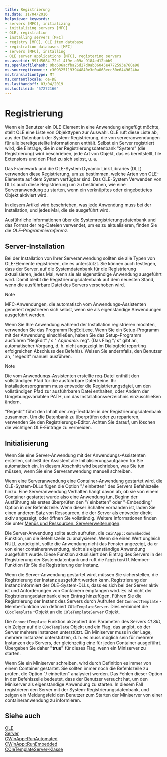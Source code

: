 ```yaml
---
title: Registrierung
ms.date: 11/04/2016
helpviewer_keywords:
- servers [MFC], initializing
- initializing servers [MFC]
- OLE, registration
- installing servers [MFC]
- registry [MFC], OLE item database
- registration databases [MFC]
- servers [MFC], installing
- OLE server applications [MFC], registering servers
ms.assetid: 991d5684-72c1-4f9e-a09a-9184ed12bbb9
ms.openlocfilehash: 0bc606acfba26d27d0ab36045e4772593e760e98
ms.sourcegitcommit: c3093251193944840e3d0a068ecc30e6449624ba
ms.translationtype: MT
ms.contentlocale: de-DE
ms.lasthandoff: 03/04/2019
ms.locfileid: "57272166"
---
```

# <a name="registration"></a>Registrierung

Wenn ein Benutzer ein OLE-Element in eine Anwendung eingefügt möchte, stellt OLE eine Liste von Objekttypen zur Auswahl. OLE ruft diese Liste ab, aus der Datenbank der System-Registrierung, die von serveranwendungen für alle bereitgestellte Informationen enthält. Selbst ein Server registriert wird, die Einträge, die in der Registrierungsdatenbank "System" (die Registrierung) wird beschrieben, jede Art von Objekt, das es bereitstellt, file Extensions und den Pfad zu sich selbst, u. a.

Das Framework und die OLE-System Dynamic Link Libraries (DLL) verwenden diese Registrierung, um zu bestimmen, welche Arten von OLE-Elemente auf dem System verfügbar sind. Das OLE-System Verwenden von DLLs auch diese Registrierung um zu bestimmen, wie eine Serveranwendung zu starten, wenn ein verknüpftes oder eingebettetes Objekt aktiviert wird.

In diesem Artikel wird beschrieben, was jede Anwendung muss bei der Installation, und jedes Mal, die sie ausgeführt wird.

Ausführliche Informationen über die Systemregistrierungsdatenbank und das Format der reg-Dateien verwendet, um es zu aktualisieren, finden Sie die *OLE-Programmierreferenz*.

##  <a name="_core_server_installation"></a> Server-Installation

Bei der Installation von Ihrer Serveranwendung sollten sie alle Typen von OLE-Elemente registrieren, die es unterstützt. Sie können auch festlegen, dass der Server, auf die Systemdatenbank für die Registrierung aktualisieren, jedes Mal, wenn sie als eigenständige Anwendung ausgeführt wird. Damit bleibt die Registrierungsdatenbank auf dem neuesten Stand, wenn die ausführbare Datei des Servers verschoben wird.

> [!NOTE]
>  MFC-Anwendungen, die automatisch vom Anwendungs-Assistenten generiert registrieren sich selbst, wenn sie als eigenständige Anwendungen ausgeführt werden.

Wenn Sie Ihre Anwendung während der Installation registrieren möchten, verwenden Sie das Programm RegEdit.exe. Wenn Sie ein Setup-Programm mit der Anwendung einschließen, haben Sie das Setup-Programm ausführen "RegEdit" / s " *Appname*. reg". (Das Flag "/ s" gibt an, automatischer Vorgang, d. h. nicht angezeigt im Dialogfeld reporting erfolgreichen Abschluss des Befehls). Weisen Sie andernfalls, den Benutzer an, "regedit" manuell ausführen.

> [!NOTE]
>  Die vom Anwendungs-Assistenten erstellte reg-Datei enthält den vollständigen Pfad für die ausführbare Datei keine. Ihr Installationsprogramm muss entweder die Registrierungsdatei, um den vollständigen Pfad zur ausführbaren Datei enthalten, oder Ändern der Umgebungsvariablen PATH, um das Installationsverzeichnis einzuschließen ändern.

"Regedit" führt den Inhalt der .reg-Textdatei in der Registrierungsdatenbank zusammen. Um die Datenbank zu überprüfen oder zu reparieren, verwenden Sie den Registrierungs-Editor. Achten Sie darauf, um löschen die wichtigen OLE-Einträge zu vermeiden.

##  <a name="_core_server_initialization"></a> Initialisierung

Wenn Sie eine Server-Anwendung mit der Anwendungs-Assistenten erstellen, schließt der Assistent alle Initialisierungsaufgaben für Sie automatisch ein. In diesem Abschnitt wird beschrieben, was Sie tun müssen, wenn Sie eine Serveranwendung manuell schreiben.

Wenn eine Serveranwendung eine Container-Anwendung gestartet wird, die OLE-System-DLLs fügen die Option "/ einbetten" des Servers Befehlszeile hinzu. Eine Serveranwendung Verhalten hängt davon ab, ob sie von einem Container gestartet wurde also eine Anwendung tun, Beginn der Ausführung als erstes überprüfen den "/ einbetten" oder "-Embedding" Option in der Befehlszeile. Wenn dieser Schalter vorhanden ist, laden Sie einen anderen Satz von Ressourcen, die der Server als entweder direkt aktiv angezeigt, oder öffnen Sie vollständig. Weitere Informationen finden Sie unter [Menüs und Ressourcen: Servererweiterungen](../mfc/menus-and-resources-server-additions.md).

Die Server-Anwendung sollte auch aufrufen, die `CWinApp::RunEmbedded` Funktion, um die Befehlszeile zu analysieren. Wenn sie einen Wert ungleich NULL zurückgibt, sollte die Anwendung nicht das Fenster angezeigt, da er von einer containeranwendung, nicht als eigenständige Anwendung ausgeführt wurde. Diese Funktion aktualisiert den Eintrag des Servers in der Registrierung der Systemdatenbank und ruft die `RegisterAll` Member-Funktion für Sie die Registrierung der Instanz.

Wenn die Server-Anwendung gestartet wird, müssen Sie sicherstellen, die Registrierung der Instanz ausgeführt werden kann. Registrierung der Instanz informiert der OLE-System-DLLs, dass es sich bei der Server aktiv ist und Anforderungen von Containern empfangen wird. Es ist nicht der Registrierungsdatenbank einen Eintrag hinzufügen. Führen Sie die Registrierung der Instanz des Servers durch Aufrufen der `ConnectTemplate` -Memberfunktion von definiert `COleTemplateServer`. Dies verbindet die `CDocTemplate` -Objekt an die `COleTemplateServer` Objekt.

Die `ConnectTemplate` Funktion akzeptiert drei Parameter: des Servers *CLSID*, ein Zeiger auf die `CDocTemplate` Objekt und ein Flag, das angibt, ob der Server mehrere Instanzen unterstützt. Ein Miniserver muss in der Lage, mehrere Instanzen unterstützen, d. h. es muss möglich sein für mehrere Instanzen des Servers, der gleichzeitig eine für jeden Container ausgeführt. Übergeben Sie daher **"true"** für dieses Flag, wenn ein Miniserver zu starten.

Wenn Sie ein Miniserver schreiben, wird durch Definition es immer von einem Container gestartet. Sie sollten immer noch die Befehlszeile zu prüfen, die Option "/ einbetten" analysiert werden. Das Fehlen dieser Option in der Befehlszeile bedeutet, dass der Benutzer versucht hat, um den Miniserver als eigenständige Anwendung zu starten. In diesem Fall registrieren den Server mit der System-Registrierungsdatenbank, und zeigen ein Meldungsfeld den Benutzer zum Starten der Miniserver von einer containeranwendung zu informieren.

## <a name="see-also"></a>Siehe auch

[OLE](../mfc/ole-in-mfc.md)<br/>
[Server](../mfc/servers.md)<br/>
[CWinApp::RunAutomated](../mfc/reference/cwinapp-class.md#runautomated)<br/>
[CWinApp::RunEmbedded](../mfc/reference/cwinapp-class.md#runembedded)<br/>
[COleTemplateServer-Klasse](../mfc/reference/coletemplateserver-class.md)
